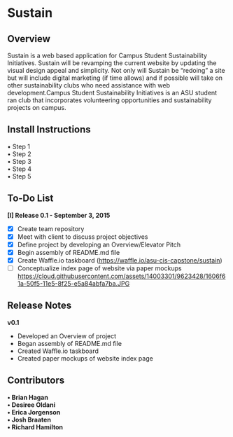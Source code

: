 # Sustain

## Overview
Sustain is a web based application for Campus Student Sustainability Initiatives. Sustain will be revamping the current website by updating the visual design appeal and simplicity. Not only will Sustain be “redoing” a site but will include digital marketing (if time allows) and if possible will take on other sustainability clubs who need assistance with web development.Campus Student Sustainability Initiatives is an ASU student ran club that incorporates volunteering opportunities and sustainability projects on campus.

## Install Instructions
• Step 1 <br />
• Step 2 <br />
• Step 3 <br />
• Step 4 <br />
• Step 5 <br />

## To-Do List
**[I] Release 0.1 - September 3, 2015**
* [x] Create team repository
* [x] Meet with client to discuss project objectives
* [x] Define project by developing an Overview/Elevator Pitch
* [x] Begin assembly of README.md file
* [x] Create Waffle.io taskboard (https://waffle.io/asu-cis-capstone/sustain)
* [ ] Conceptualize index page of website via paper mockups
        https://cloud.githubusercontent.com/assets/14003301/9623428/1606f61a-50f5-11e5-8f25-e5a84abfa7ba.JPG

## Release Notes
**v0.1**
* Developed an Overview of project
* Began assembly of README.md file
* Created Waffle.io taskboard
* Created paper mockups of website index page

## Contributors
**• Brian Hagan**<br />
**• Desiree Oldani**<br />
**• Erica Jorgenson**<br />
**• Josh Braaten**<br />
**• Richard Hamilton**

